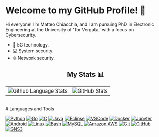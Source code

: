# Welcome to my GitHub Profile! 👋

Hi everyone! I’m Matteo Chiacchia, and I am pursuing PhD in Electronic Engineering at the University of ‘Tor Vergata,’ with a focus on Cybersecurity.
- 📱 5G technology.
- 💻 System security.
- 🌐 Network security.<br>


<h2 align="center"> My Stats 📊</h2>
<table align="center">
  <tr>
    <td>
      <img src="https://github-readme-stats-sigma-five.vercel.app/api/top-langs/?username=chiacchius&theme=tokyonight&show_icons=true" alt="Github Language Stats">
    </td>
    <td>
      <img src="https://github-readme-stats-sigma-five.vercel.app/api?username=chiacchius&show_icons=true&theme=tokyonight" alt="GitHub Stats">
    </td>
  </tr>
</table>
<br />
# Languages and Tools
<br />

[![Python](https://img.shields.io/badge/-Python-3776AB?style=flat-square&logo=Python&logoColor=white)](https://www.python.org/)
[![Go](https://img.shields.io/badge/-Go-00ADD8?style=flat-square&logo=Go&logoColor=white)](https://golang.org/)
[![C](https://img.shields.io/badge/-C-A8B9CC?style=flat-square&logo=C&logoColor=white)](https://en.wikipedia.org/wiki/C_(programming_language))
[![Java](https://img.shields.io/badge/-Java-007396?style=flat-square&logo=Java&logoColor=white)](https://www.java.com/)
[![Eclipse](https://img.shields.io/badge/-Eclipse-2C2255?style=flat-square&logo=Eclipse&logoColor=white)](https://www.eclipse.org/)
[![VSCode](https://img.shields.io/badge/-VSCode-007ACC?style=flat-square&logo=Visual-Studio-Code&logoColor=white)](https://code.visualstudio.com/)
[![Docker](https://img.shields.io/badge/-Docker-2496ED?style=flat-square&logo=Docker&logoColor=white)](https://www.docker.com/)
[![Jupyter](https://img.shields.io/badge/-Jupyter-F37626?style=flat-square&logo=Jupyter&logoColor=white)](https://jupyter.org/)
[![Android](https://img.shields.io/badge/-Android-3DDC84?style=flat-square&logo=Android&logoColor=white)](https://www.android.com/)
[![Linux](https://img.shields.io/badge/-Linux-FCC624?style=flat-square&logo=Linux&logoColor=white)](https://www.linux.org/)
[![Bash](https://img.shields.io/badge/-Bash-4EAA25?style=flat-square&logo=GNU-Bash&logoColor=white)](https://www.gnu.org/software/bash/)
[![MySQL](https://img.shields.io/badge/-MySQL-4479A1?style=flat-square&logo=MySQL&logoColor=white)](https://www.mysql.com/)
[![Amazon AWS](https://img.shields.io/badge/-Amazon%20AWS-232F3E?style=flat-square&logo=Amazon-AWS&logoColor=white)](https://aws.amazon.com/)
[![Git](https://img.shields.io/badge/-Git-F05032?style=flat-square&logo=Git&logoColor=white)](https://git-scm.com/)
[![GitHub](https://img.shields.io/badge/GitHub-Profile-blue?logo=github)](https://github.com/danilo-dellorco)
[![GNS3](https://img.shields.io/badge/GNS3-Network%20Simulation-orange)](https://www.gns3.com/)
